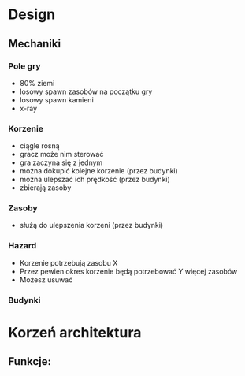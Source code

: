 # Design

## Mechaniki

### Pole gry

- 80% ziemi
- losowy spawn zasobów na początku gry
- losowy spawn kamieni
- x-ray

### Korzenie

- ciągle rosną
- gracz może nim sterować
- gra zaczyna się z jednym
- można dokupić kolejne korzenie (przez budynki)
- można ulepszać ich prędkość (przez budynki)
- zbierają zasoby

### Zasoby

- służą do ulepszenia korzeni (przez budynki)

### Hazard

- Korzenie potrzebują zasobu X
- Przez pewien okres korzenie będą potrzebować Y więcej zasobów
- Możesz usuwać  


### Budynki


# Korzeń architektura

## Funkcje:
